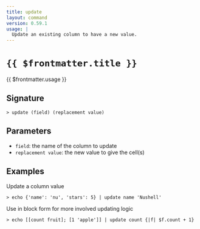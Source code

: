 ```yaml
---
title: update
layout: command
version: 0.59.1
usage: |
  Update an existing column to have a new value.
---
```


# `{{ $frontmatter.title }}`

<div style='white-space: pre-wrap;'>{{ $frontmatter.usage }}</div>

## Signature

```> update (field) (replacement value)```

## Parameters

 -  `field`: the name of the column to update
 -  `replacement value`: the new value to give the cell(s)

## Examples

Update a column value
```shell
> echo {'name': 'nu', 'stars': 5} | update name 'Nushell'
```

Use in block form for more involved updating logic
```shell
> echo [[count fruit]; [1 'apple']] | update count {|f| $f.count + 1}
```
